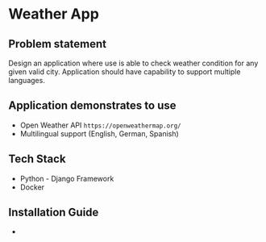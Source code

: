 # Weather App

## Problem statement
Design an application where use is able to check weather condition for any given valid city. Application should have capability to support multiple languages.


## Application demonstrates to use
- Open Weather API `https://openweathermap.org/`
- Multilingual support (English, German, Spanish)

## Tech Stack
- Python - Django Framework
- Docker

## Installation Guide
- 